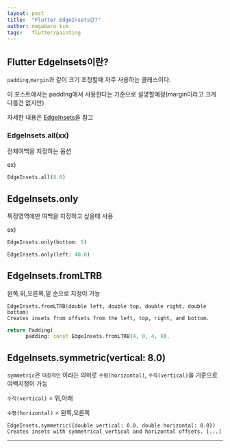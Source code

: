 ```yaml
---
layout: post
title:  "Flutter EdgeInsets란?"
author: negabaro kim
tags:	flutter/painting
---
```


## Flutter EdgeInsets이란?

`padding`,`margin`과 같이 크기 조정할때 자주 사용하는 클래스이다.


이 포스트에서는 padding에서 사용한다는 기준으로 설명할예정(margin이라고 크게 다를건 없지만)

자세한 내용은 [EdgeInsets]을 참고


### EdgeInsets.all(xx)

전체여백을 지정하는 옵션

ex)

```dart
EdgeInsets.all(8.0)
```


## EdgeInsets.only

특정영역에만 여백을 지정하고 싶을때 사용

ex)


```dart
EdgeInsets.only(bottom: 5)
```

```dart
EdgeInsets.only(left: 40.0)
```

## EdgeInsets.fromLTRB

왼쪽,위,오른쪽,밑 순으로 지정이 가능

```
EdgeInsets.fromLTRB(double left, double top, double right, double bottom)
Creates insets from offsets from the left, top, right, and bottom.
```


```dart
return Padding(
      padding: const EdgeInsets.fromLTRB(4, 0, 4, 0),
```

## EdgeInsets.symmetric(vertical: 8.0)

`symmetric`은 `대칭적인` 이라는 의미로 `수평(horizontal)`, `수직(vertical)`을 기준으로 여백지정이 가능

`수직(vertical)` = 위,아래

`수평(horizontal)` = 왼쪽,오른쪽

```
EdgeInsets.symmetric({double vertical: 0.0, double horizontal: 0.0})
Creates insets with symmetrical vertical and horizontal offsets. [...]
```

---

[EdgeInsets]: https://api.flutter.dev/flutter/painting/EdgeInsets-class.html
[パディング(余白)を調整する]: https://nzigen.com/flutter-reference/2018-04-15-padding/
